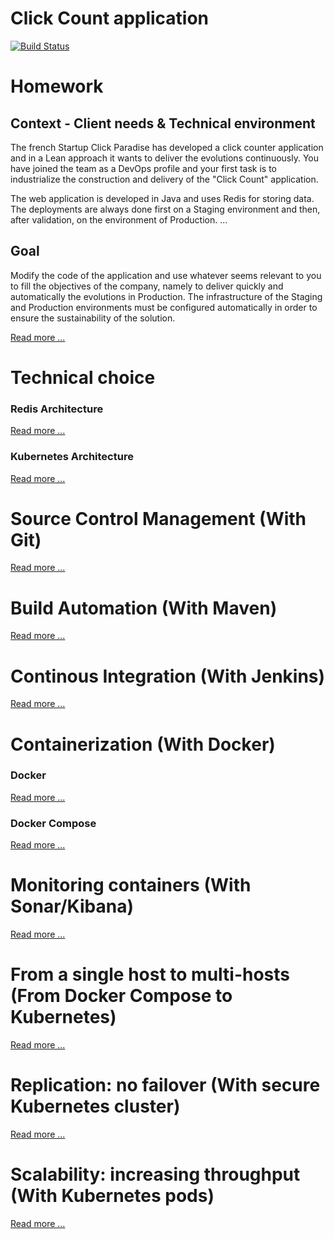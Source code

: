 # Click Count application

[![Build Status](https://travis-ci.org/xebia-france/click-count.svg)](https://travis-ci.org/xebia-france/click-count)

# Homework
## Context - Client needs & Technical environment

The french Startup Click Paradise has developed a click counter application and in a Lean approach
it wants to deliver the evolutions continuously.
You have joined the team as a DevOps profile and your first task is to industrialize
the construction and delivery of the "Click Count" application.

The web application is developed in Java and uses Redis for storing data. The deployments
are always done first on a Staging environment and then, after validation, on the environment of
Production. ...

## Goal

Modify the code of the application and use whatever seems relevant to you to fill
the objectives of the company, namely to deliver quickly and automatically the evolutions in
Production.
The infrastructure of the Staging and Production environments must be configured automatically
in order to ensure the sustainability of the solution. 

[Read more ...](docs/enonce.md)


# Technical choice

### Redis Architecture

[Read more ...](docs/redis_architecture.md)

### Kubernetes Architecture

[Read more ...](docs/kubernetes_architecture.md)


# Source Control Management (With Git)

[Read more ...](docs/source_control_management.md)


# Build Automation (With Maven)

[Read more ...](docs/build_automation.md)

# Continous Integration (With Jenkins)

[Read more ...](docs/continuous_integration.md)


# Containerization (With Docker)

### Docker
[Read more ...](docs/docker.md)

### Docker Compose
[Read more ...](docs/docker_compose.md)


# Monitoring containers  (With Sonar/Kibana)

[Read more ...](docs/monitoring_containers.md)

# From a single host to multi-hosts (From Docker Compose to Kubernetes)

[Read more ...](docs/kubernetes.md)


# Replication: no failover  (With secure Kubernetes cluster)

[Read more ...](docs/replication.md)

# Scalability: increasing throughput (With Kubernetes pods)

[Read more ...](docs/scalability.md)

